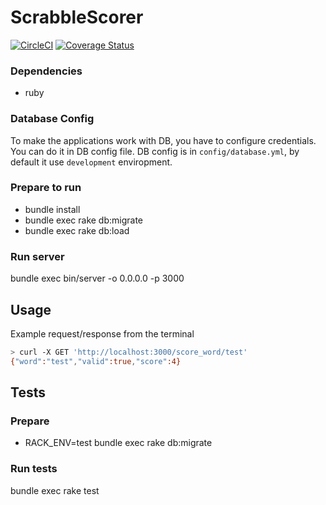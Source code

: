 # ScrabbleScorer
[![CircleCI](https://circleci.com/gh/tz3/scrabble_scorer.svg?style=shield)](https://circleci.com/gh/tz3/scrabble_scorer)
[![Coverage Status](https://coveralls.io/repos/github/tz3/scrabble_scorer/badge.svg?branch=master)](https://coveralls.io/github/tz3/scrabble_scorer?branch=master)
### Dependencies
* ruby

### Database Config
To make the applications work with DB, you have to configure
credentials. You can do it in DB config file.
DB config is in `config/database.yml`, by default it use `development`
enviropment.

### Prepare to run
* bundle install
* bundle exec rake db:migrate
* bundle exec rake db:load

### Run server
bundle exec bin/server -o 0.0.0.0 -p 3000


## Usage
Example request/response from the terminal
```bash
> curl -X GET 'http://localhost:3000/score_word/test'
{"word":"test","valid":true,"score":4}
```

## Tests
### Prepare
* RACK_ENV=test bundle exec rake db:migrate
### Run tests
bundle exec rake test
